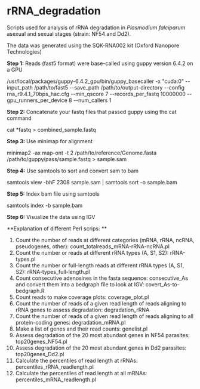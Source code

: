 # rRNA_degradation

Scripts used for analysis of rRNA degradation in _Plasmodium falciparum_ asexual and sexual stages (strain: NF54 and Dd2). 

The data was generated using the SQK-RNA002 kit (Oxford Nanopore Technologies) 

**Step 1:** Reads (fast5 format) were base-called using guppy version 6.4.2 on a GPU 

/usr/local/packages/guppy-6.4.2_gpu/bin/guppy_basecaller -x "cuda:0" --input_path /path/to/fast5 --save_path /path/to/output-directory --config rna_r9.4.1_70bps_hac.cfg --min_qscore 7 --records_per_fastq 10000000 --gpu_runners_per_device 8 --num_callers 1

**Step 2:** Concatenate your fastq files that passed guppy using the cat command

cat *fastq > combined_sample.fastq

**Step 3:** Use minimap for alignment 

minimap2 -ax map-ont -t 2 /path/to/reference/Genome.fasta /path/to/guppy/pass/sample.fastq > sample.sam

**Step 4:** Use samtools to sort and convert sam to bam 

samtools view -bhF 2308 sample.sam | samtools sort -o sample.bam

**Step 5:** Index bam file using samtools

samtools index -b sample.bam

**Step 6:** Visualize the data using IGV

**Explanation of different Perl scrips: **

1) Count the number of reads at different categories (mRNA, rRNA, ncRNA, pseudogenes, other): count_totalreads_mRNA-rRNA-ncRNA.pl
2) Count the number or reads at different rRNA types (A, S1, S2): rRNA-types.pl
3) Count the number or full-length reads at different rRNA types (A, S1, S2): rRNA-types_full-length.pl
4) Count consecutive adenosines in the fasta sequence: consecutive_As and convert them into a bedgraph file to look at IGV: covert_As-to-bedgraph.R
5) Count reads to make coverage plots: coverage_plot.pl
6) Count the number of reads of a given read length of reads aligning to rRNA genes to assess degradation: degradation_rRNA
7) Count the number of reads of a given read length of reads aligning to all protein-coding genes: degradation_mRNA.pl
8) Make a list of genes and their read counts: genelist.pl
9) Assess degradation of the 20 most abundant genes in NF54 parasites: top20genes_NF54.pl
10) Assess degradation of the 20 most abundant genes in Dd2 parasites: top20genes_Dd2.pl
11) Calculate the percentiles of read length at rRNAs: percentiles_rRNA_readlength.pl
12) Calculate the percentiles of read length at all mRNAs: percentiles_mRNA_readlength.pl
